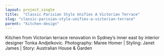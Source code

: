 ```yaml
---
layout: project_single
title:  "Classic Parisian Style Unifies A Victorian Terrace"
slug: "classic-parisian-style-unifies-a-victorian-terrace"
parent: "kitchen-design"
---
```

Kitchen from Victorian terrace renovation in Sydney’s inner east by interior designer Tonka Andjelkovic. Photography: Maree Homer | Styling: Janet James | Story: Australian House & Garden